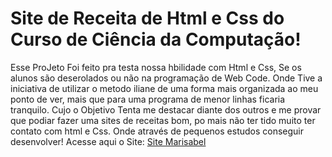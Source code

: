 # Site de Receita de Html e Css do Curso de Ciência da Computação!
 Esse ProJeto Foi feito pra testa nossa hbilidade com Html e Css, Se os alunos são deserolados ou não na programação de Web Code. Onde Tive a iniciativa de utilizar o metodo iliane de uma forma mais organizada ao meu ponto de ver, mais que para uma programa de menor linhas ficaria tranquilo. Cujo o Objetivo Tenta me destacar diante dos outros e me provar que podiar fazer uma sites de receitas bom, po mais não ter tido muito ter contato com html e Css. Onde através de pequenos estudos conseguir desenvolver!
Acesse aqui o Site: <a href="[https://anisiodiogo.github.io/HtmlReceita/](https://anisiodiogo.github.io/htmlReceita3/)" target="_blank">Site Marisabel</a>
